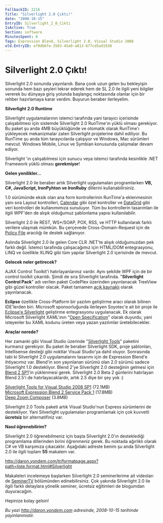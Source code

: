 ```yaml
---
FallbackID: 2216
Title: "Silverlight 2.0 Çıktı!"
date: "2008-10-15"
EntryID: Silverlight_2_0_Cikti
IsActive: True
Section: software
MinutesSpent: 0
Tags: Expression Blend, Silverlight 2.0, Visual Studio 2008
old.EntryID: ef0db6fe-3583-45a0-a813-677cd5ad1938
---
```

# Silverlight 2.0 Çıktı!
Silverlight 2.0 sonunda yayınlandı. Bana çook uzun gelen bu bekleyişin
sonunda hem bazı şeyleri tekrar ederek hem de SL 2.0 ile ilgili yeni
bilgiler vererek bu dünyaya giriş yolunda başlangıç noktasında olanlar
için bir rehber hazırlamaya karar verdim. Buyurun beraber ilerleyelim.

**Silverlight 2.0 Runtime**

Silverlight uygulamalarının istemci tarafında yani tarayıcı içerisinde
çalışabilmesi için sistemde Silverlight 2.0 RunTime'ın yüklü olması
gerekiyor. Bu paket şu anda 4MB büyüklüğünde ve otomatik olarak
RunTime'ı yükleyecek mekanizmalar zaten Silverlight projelerine dahil
ediliyor. Bu RunTime şu anda tüm tarayıcılarda çalışıyor ve Windows, Mac
sürümleri mevcut. Windows Mobile, Linux ve Symbian konusunda çalışmalar
devam ediyor.

Silverlight 'ın çalışabilmesi için sunucu veya istemci tarafında
kesinlikle .NET Framework yüklü olması **gerekmiyor**!

**Gelen yenilikler...**

Silverlight 2.0 ile beraber artık Silverlight uygulamaları programlarken
**VB, C\#, JavaScript, IronPyhton ve IronRuby** dillerini
kullanabilirsiniz.

1.0 sürümünde eksik olan ana form kontrollerinin RunTime'a eklenmesinin
yanı sıra Layout kontrolleri,
[Calendar](http://daron.yondem.com/tr/post/6baea5ad-5be9-48e9-bf60-3077c691c3cc)
gibi özel kontroller ve
[DataGrid](http://daron.yondem.com/tr/post/fdba63c3-cf68-4f61-9527-aef452123c3b)
gibi veri kontrolleri de kullanımımıza sunuluyor. Tüm bu kontrollerin
tasarımları ile ilgili WPF'den de alışık olduğumuz şablonlama yapısı
kullanılabilir.

Silverlight 2.0 ile REST, WS\*/SOAP, POX, RSS, ve HTTP kullanılarak
farklı verilere ulaşmak mümkün. Bu çerçevede Cross-Domain-Request için
de [Policy
File](http://daron.yondem.com/tr/post/4bfde604-04ab-427c-81cb-fc775b72f912)
aracılığı ile destek sağlanıyor.

Aslında Silverlight 2.0 ile gelen Core CLR .NET'te alışık olduğumuzdan
pek farklı değil. İstemci tarafında çalışacağımız için HTML/DOM
entegrasyonu, LINQ ve özellikle XLINQ gibi tüm yapılar Silverlight 2.0
içerisinde de mevcut.

**Gelecek neler getirecek?**

AJAX Control Toolkit'i hatırlayanlarınız vardır. Aynı şekilde WPF için
de bir control toolkit çıkarıldı. Şimdi de sıra Silverlight tarafında.
"**Silverlight Control Pack**" adı verilen paket CodePlex üzerinden
yayınlanacak TreeView gibi güzel kontroller olacak. Paket tamamen [açık
kaynaklı](http://www.opensource.org/licenses/ms-pl.html) olarak
yayınlanacak.

**Eclipse** özellikle Cross-Platform bir yazılım geliştirme aracı olarak
bilinen IDE'lerden biri. Microsoft sponsorluğunda ilerleyen Soyotec'e
ait bir proje ile [Eclipse'e Silverlight](http://www.eclipse4sl.org/)
geliştirme entegrasyonu uygulanacak. Ek olarak Microsoft Silverlight
XAML'ının "[Open
Specification](http://www.microsoft.com/interop/osp/default.mspx)"
olarak duyurdu, yani isteyenler bu XAML kodunu üreten veya yazan
yazılımlar üretebilecekler.

**Araçlar nerede?**

Her zamanki gibi Visual Studio üzerinde "[Silverlight
Tools](http://go.microsoft.com/fwlink/?LinkId=129043)" paketini kurmanız
gerekiyor. Bu paket ile beraber Silverlight SDK, proje şablonları,
Intellisense desteği gibi noktlar Visual Studio'ya dahil oluyor.
Sonrasında tabi ki Silverlight 2.0 uygulamalarını tasarımı için de
Expression Blend'e ihtiyacımız var. Blend'in son yayınlanan sürümü olan
2.0 sürümü sadece Silverlight 1.0 destekliyor. Blend 2'ye Silverlight
2.0 desteğinin gelmesi için [Blend 2
SP1](http://www.microsoft.com/downloads/details.aspx?FamilyId=EB9B5C48-BA2B-4C39-A1C3-135C60BBBE66&amp;displaylang=en)'in
yüklenmesi gerek. Silverlight 2.0 Beta 2 günlerini hatırlayan Blend
2.5'i de hatırlayacaklardır, artık 2.5 diye bir şey yok :)

[Silverlight Tools for Visual Studio 2008
SP1](http://go.microsoft.com/fwlink/?LinkId=129043) (72.1MB)\
 [Microsoft Expression Blend 2 Service Pack
1](http://www.microsoft.com/downloads/details.aspx?FamilyId=EB9B5C48-BA2B-4C39-A1C3-135C60BBBE66&displaylang=en)
(17.8MB)\
 [Deep Zoom
Composer](http://www.microsoft.com/downloads/details.aspx?FamilyID=457B17B7-52BF-4BDA-87A3-FA8A4673F8BF&displaylang=en)
(3.8MB)

Silverlight 2.0 Tools paketi artık Visual Studio'nun Express sürümlerini
de destekliyor. Yani Silverlight uygulamaları programlamak için çok
kuvvetli **ücretsiz** bir alternatifiniz var.

**Nasıl öğrenebilirim?**

Silverlight 2.0 öğrenebilmeniz için başta Silverlight 2.0'ın
desteklediği programlama dillerinden birini öğrenmeniz gerek. Bu noktada
ağırlıklı olarak C\# ve VB karşımıza çıkacaktır. Aşağıdaki adreste benim
şu anda Silverlight 2.0 ile ilgili toplam **55** makalem var.

<http://daron.yondem.com/tr/formatpage.aspx?path=liste.format.html#Silverlight>

Makaleleri incelemeye başlarken Silverlight 2.0 seminerlerime ait
videoları de
[SeminerTV](http://daron.yondem.com/tr/formatpage.aspx?path=seminertv.format.html)
bölümünden edinebilirsiniz. Çok yakında Silverlight 2.0 ile ilgili
farklı detaylara yönelik seminer, ücretsiz eğitimleri de blogumdan
duyuracağım.

Hepinize kolay gelsin!



*Bu yazi http://daron.yondem.com adresinde, 2008-10-15 tarihinde yayinlanmistir.*
